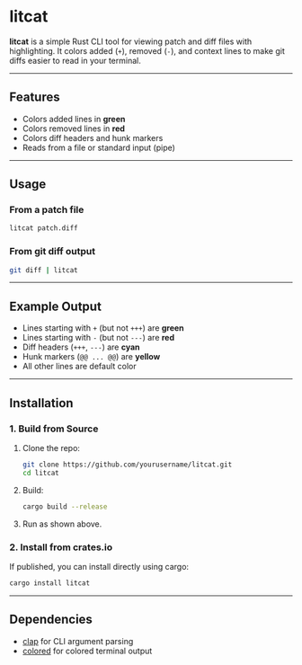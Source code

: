 # litcat

**litcat** is a simple Rust CLI tool for viewing patch and diff files with  highlighting. It colors added (`+`), removed (`-`), and context lines to make git diffs easier to read in your terminal.

---

## Features

- Colors added lines in **green**
- Colors removed lines in **red**
- Colors diff headers and hunk markers
- Reads from a file or standard input (pipe)

---

## Usage

### From a patch file

```sh
litcat patch.diff
```

### From git diff output

```sh
git diff | litcat
```

---

## Example Output

- Lines starting with `+` (but not `+++`) are **green**
- Lines starting with `-` (but not `---`) are **red**
- Diff headers (`+++`, `---`) are **cyan**
- Hunk markers (`@@ ... @@`) are **yellow**
- All other lines are default color

---

## Installation

### 1. Build from Source

1. Clone the repo:
    ```sh
    git clone https://github.com/yourusername/litcat.git
    cd litcat
    ```
2. Build:
    ```sh
    cargo build --release
    ```
3. Run as shown above.

### 2. Install from crates.io

If published, you can install directly using cargo:

```sh
cargo install litcat
```

---

## Dependencies

- [clap](https://crates.io/crates/clap) for CLI argument parsing
- [colored](https://crates.io/crates/colored) for colored terminal output



